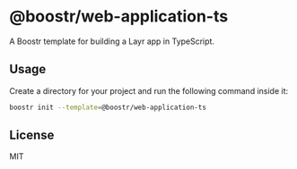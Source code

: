 # @boostr/web-application-ts

A Boostr template for building a Layr app in TypeScript.

## Usage

Create a directory for your project and run the following command inside it:

```sh
boostr init --template=@boostr/web-application-ts
```

## License

MIT
